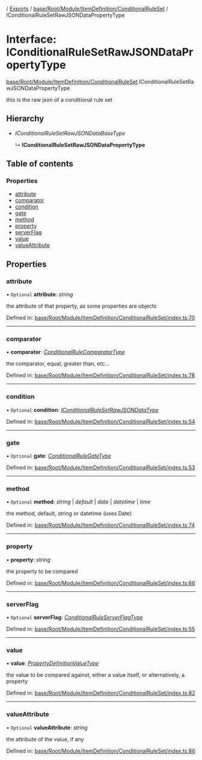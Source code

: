 [](../README.md) / [Exports](../modules.md) / [base/Root/Module/ItemDefinition/ConditionalRuleSet](../modules/base_root_module_itemdefinition_conditionalruleset.md) / IConditionalRuleSetRawJSONDataPropertyType

# Interface: IConditionalRuleSetRawJSONDataPropertyType

[base/Root/Module/ItemDefinition/ConditionalRuleSet](../modules/base_root_module_itemdefinition_conditionalruleset.md).IConditionalRuleSetRawJSONDataPropertyType

this is the raw json of a conditional rule set

## Hierarchy

* *IConditionalRuleSetRawJSONDataBaseType*

  ↳ **IConditionalRuleSetRawJSONDataPropertyType**

## Table of contents

### Properties

- [attribute](base_root_module_itemdefinition_conditionalruleset.iconditionalrulesetrawjsondatapropertytype.md#attribute)
- [comparator](base_root_module_itemdefinition_conditionalruleset.iconditionalrulesetrawjsondatapropertytype.md#comparator)
- [condition](base_root_module_itemdefinition_conditionalruleset.iconditionalrulesetrawjsondatapropertytype.md#condition)
- [gate](base_root_module_itemdefinition_conditionalruleset.iconditionalrulesetrawjsondatapropertytype.md#gate)
- [method](base_root_module_itemdefinition_conditionalruleset.iconditionalrulesetrawjsondatapropertytype.md#method)
- [property](base_root_module_itemdefinition_conditionalruleset.iconditionalrulesetrawjsondatapropertytype.md#property)
- [serverFlag](base_root_module_itemdefinition_conditionalruleset.iconditionalrulesetrawjsondatapropertytype.md#serverflag)
- [value](base_root_module_itemdefinition_conditionalruleset.iconditionalrulesetrawjsondatapropertytype.md#value)
- [valueAttribute](base_root_module_itemdefinition_conditionalruleset.iconditionalrulesetrawjsondatapropertytype.md#valueattribute)

## Properties

### attribute

• `Optional` **attribute**: *string*

the attribute of that property, as some properties are objects

Defined in: [base/Root/Module/ItemDefinition/ConditionalRuleSet/index.ts:70](https://github.com/onzag/itemize/blob/11a98dec/base/Root/Module/ItemDefinition/ConditionalRuleSet/index.ts#L70)

___

### comparator

• **comparator**: [*ConditionalRuleComparatorType*](../modules/base_root_module_itemdefinition_conditionalruleset.md#conditionalrulecomparatortype)

the comparator, equal, greater than, etc...

Defined in: [base/Root/Module/ItemDefinition/ConditionalRuleSet/index.ts:78](https://github.com/onzag/itemize/blob/11a98dec/base/Root/Module/ItemDefinition/ConditionalRuleSet/index.ts#L78)

___

### condition

• `Optional` **condition**: [*IConditionalRuleSetRawJSONDataType*](../modules/base_root_module_itemdefinition_conditionalruleset.md#iconditionalrulesetrawjsondatatype)

Defined in: [base/Root/Module/ItemDefinition/ConditionalRuleSet/index.ts:54](https://github.com/onzag/itemize/blob/11a98dec/base/Root/Module/ItemDefinition/ConditionalRuleSet/index.ts#L54)

___

### gate

• `Optional` **gate**: [*ConditionalRuleGateType*](../modules/base_root_module_itemdefinition_conditionalruleset.md#conditionalrulegatetype)

Defined in: [base/Root/Module/ItemDefinition/ConditionalRuleSet/index.ts:53](https://github.com/onzag/itemize/blob/11a98dec/base/Root/Module/ItemDefinition/ConditionalRuleSet/index.ts#L53)

___

### method

• `Optional` **method**: *string* \| *default* \| *date* \| *datetime* \| *time*

the method, default, string or datetime (uses Date)

Defined in: [base/Root/Module/ItemDefinition/ConditionalRuleSet/index.ts:74](https://github.com/onzag/itemize/blob/11a98dec/base/Root/Module/ItemDefinition/ConditionalRuleSet/index.ts#L74)

___

### property

• **property**: *string*

the property to be compared

Defined in: [base/Root/Module/ItemDefinition/ConditionalRuleSet/index.ts:66](https://github.com/onzag/itemize/blob/11a98dec/base/Root/Module/ItemDefinition/ConditionalRuleSet/index.ts#L66)

___

### serverFlag

• `Optional` **serverFlag**: [*ConditionalRuleServerFlagType*](../modules/base_root_module_itemdefinition_conditionalruleset.md#conditionalruleserverflagtype)

Defined in: [base/Root/Module/ItemDefinition/ConditionalRuleSet/index.ts:55](https://github.com/onzag/itemize/blob/11a98dec/base/Root/Module/ItemDefinition/ConditionalRuleSet/index.ts#L55)

___

### value

• **value**: [*PropertyDefinitionValueType*](../modules/base_root_module_itemdefinition_propertydefinition.md#propertydefinitionvaluetype)

the value to be compared against, either a value itself, or alternatively, a property

Defined in: [base/Root/Module/ItemDefinition/ConditionalRuleSet/index.ts:82](https://github.com/onzag/itemize/blob/11a98dec/base/Root/Module/ItemDefinition/ConditionalRuleSet/index.ts#L82)

___

### valueAttribute

• `Optional` **valueAttribute**: *string*

the attribute of the value, if any

Defined in: [base/Root/Module/ItemDefinition/ConditionalRuleSet/index.ts:86](https://github.com/onzag/itemize/blob/11a98dec/base/Root/Module/ItemDefinition/ConditionalRuleSet/index.ts#L86)
